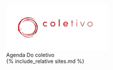 <link rel="stylesheet" href="https://cdnjs.cloudflare.com/ajax/libs/font-awesome/4.7.0/css/font-awesome.min.css">
<style>
.fa {
border:0;
font-size:30px!important;
margin:10px 5px;
padding:10px;
width:50px;
cursor: pointer;
}

.footer {
background-color:#1a1a1a;
border-top:1px dotted #333;
bottom:0;
left:0;
position:absolute;
right:0;
}

.logo {
margin:-15px 0 -40px 0;
background-color:transparent !important;
}

.mainDiv {
background:#1a1a1a;
color:#333;
font-family:Helvetica, sans-serif;
font-size:14px;
height:100%;
left:0;
margin:0;
overflow:hidden;
position:absolute;
text-align:center;
top:0;
width:100%;
}

.titleCard{
color:#c1282d;
z-index:10;
}

a::before, a::after {
content: "  🔥  ";
font-weight:900;
opacity: .3;
}

.no-after::after, .no-after::before{
content:"";
  }

a, x {
font-weight: 900;
border-top:1px dotted #333;
border-bottom:1px dotted #333;
color:#fff;
display:block;
font-size:90%!important;
height:100%;
margin: -11px 0;
min-height:35px;
padding:20px 2px;
position:relative;
text-align:center;
text-decoration:none!important;
width:100%;
}

body {
text-transform: uppercase;
background:#1a1a1a;
}

del {
color:#ffffff55;
}
</style>

<div class="mainDiv" markdown="1">
<img class="logo" src="./logo.svg" height="125">

<div class="titleCard"> Agenda Do coletivo </div>
{% include_relative sites.md %}
<div class="footer">
<x onclick="window.location.href = 'https://www.instagram.com/coletivo_amigdalas/'" class="fa fa-instagram"></x>
<x onclick="window.location.href = 'https://www.facebook.com/Coletivo-Am%C3%ADgdalas-104712007882184/'" class="fa fa-facebook-f"></x>
<x onclick="window.location.href = 'https://www.youtube.com/channel/UCig7BqOgl6cLp-fJi2fRQFw'" class="fa fa-youtube"></x>
</div>
</div>

